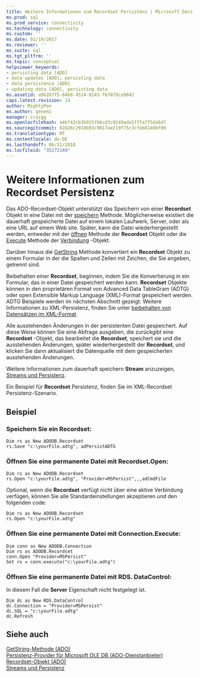 ```yaml
---
title: Weitere Informationen zum Recordset Persistenz | Microsoft Docs
ms.prod: sql
ms.prod_service: connectivity
ms.technology: connectivity
ms.custom: ''
ms.date: 01/19/2017
ms.reviewer: ''
ms.suite: sql
ms.tgt_pltfrm: ''
ms.topic: conceptual
helpviewer_keywords:
- persisting data [ADO]
- data updates [ADO], persisting data
- data persistence [ADO]
- updating data [ADO], persisting data
ms.assetid: a9b287f5-04b0-4514-8143-f67879ca9842
caps.latest.revision: 14
author: MightyPen
ms.author: genemi
manager: craigg
ms.openlocfilehash: a4bf42cb3b915f66cd3c9249ada5fffa7f5da6d7
ms.sourcegitcommit: 62826c291db93c9017ae219f75c3cfeb8140bf06
ms.translationtype: MT
ms.contentlocale: de-DE
ms.lasthandoff: 06/11/2018
ms.locfileid: "35272149"
---
```

# <a name="more-about-recordset-persistence"></a>Weitere Informationen zum Recordset Persistenz
Das ADO-Recordset-Objekt unterstützt das Speichern von einer **Recordset** Objekt in eine Datei mit der [speichern](../../../ado/reference/ado-api/save-method.md) Methode. Möglicherweise existiert die dauerhaft gespeicherte Datei auf einem lokalen Laufwerk, Server, oder als eine URL auf einem Web site. Später, kann die Datei wiederhergestellt werden, entweder mit der [öffnen](../../../ado/reference/ado-api/open-method-ado-recordset.md) Methode der **Recordset** Objekt oder die [Execute](../../../ado/reference/ado-api/execute-method-ado-connection.md) Methode der [Verbindung](../../../ado/reference/ado-api/connection-object-ado.md) -Objekt.  
  
 Darüber hinaus die [GetString](../../../ado/reference/ado-api/getstring-method-ado.md) Methode konvertiert ein **Recordset** Objekt zu einem Formular in der die Spalten und Zeilen mit Zeichen, die Sie angeben, getrennt sind.  
  
 Beibehalten einer **Recordset**, beginnen, indem Sie die Konvertierung in ein Formular, das in einer Datei gespeichert werden kann. **Recordset** Objekte können in den proprietären Format von Advanced Data TableGram (ADTG) oder open Extensible Markup Language (XML)-Format gespeichert werden. ADTG Beispiele werden im nächsten Abschnitt gezeigt. Weitere Informationen zu XML-Persistenz, finden Sie unter [beibehalten von Datensätzen im XML-Format](../../../ado/guide/data/persisting-records-in-xml-format.md).  
  
 Alle ausstehenden Änderungen in der persistenten Datei gespeichert. Auf diese Weise können Sie eine Abfrage ausgeben, die zurückgibt eine **Recordset** -Objekt, das bearbeitet die **Recordset**, speichert sie und die ausstehenden Änderungen, später wiederhergestellt der **Recordset**, und klicken Sie dann aktualisiert die Datenquelle mit dem gespeicherten ausstehenden Änderungen.  
  
 Weitere Informationen zum dauerhaft speichern **Stream** anzuzeigen, [Streams und Persistenz](../../../ado/guide/data/streams-and-persistence.md).  
  
 Ein Beispiel für **Recordset** Persistenz, finden Sie im XML-Recordset Persistenz-Szenario.  
  
## <a name="example"></a>Beispiel  
  
### <a name="save-a-recordset"></a>Speichern Sie ein Recordset:  
  
```  
Dim rs as New ADODB.Recordset  
rs.Save "c:\yourFile.adtg", adPersistADTG  
```  
  
### <a name="open-a-persisted-file-with-recordsetopen"></a>Öffnen Sie eine permanente Datei mit Recordset.Open:  
  
```  
Dim rs as New ADODB.Recordset  
rs.Open "c:\yourFile.adtg", "Provider=MSPersist",,,adCmdFile  
```  
  
 Optional, wenn die **Recordset** verfügt nicht über eine aktive Verbindung verfügen, können Sie alle Standardeinstellungen akzeptieren und den folgenden code:  
  
```  
Dim rs as New ADODB.Recordset  
rs.Open "c:\yourFile.adtg"  
```  
  
### <a name="open-a-persisted-file-with-connectionexecute"></a>Öffnen Sie eine permanente Datei mit Connection.Execute:  
  
```  
Dim conn as New ADODB.Connection  
Dim rs as ADODB.Recordset  
conn.Open "Provider=MSPersist"  
Set rs = conn.execute("c:\yourFile.adtg")  
```  
  
### <a name="open-a-persisted-file-with-rdsdatacontrol"></a>Öffnen Sie eine permanente Datei mit RDS. DataControl:  
 In diesem Fall die **Server** Eigenschaft nicht festgelegt ist.  
  
```  
Dim dc as New RDS.DataControl  
dc.Connection = "Provider=MSPersist"  
dc.SQL = "c:\yourFile.adtg"  
dc.Refresh  
```  
  
## <a name="see-also"></a>Siehe auch  
 [GetString-Methode (ADO)](../../../ado/reference/ado-api/getstring-method-ado.md)   
 [Persistenz-Provider für Microsoft OLE DB (ADO-Dienstanbieter)](../../../ado/guide/appendixes/microsoft-ole-db-persistence-provider-ado-service-provider.md)   
 [Recordset-Objekt (ADO)](../../../ado/reference/ado-api/recordset-object-ado.md)   
 [Streams und Persistenz](../../../ado/guide/data/streams-and-persistence.md)
